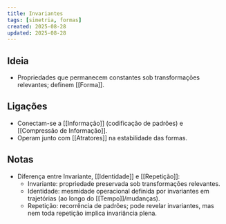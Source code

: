```yaml
---
title: Invariantes
tags: [simetria, formas]
created: 2025-08-28
updated: 2025-08-28
---
```


## Ideia
- Propriedades que permanecem constantes sob transformações relevantes; definem [[Forma]].


## Ligações
- Conectam-se a [[Informação]] (codificação de padrões) e [[Compressão de Informação]].
- Operam junto com [[Atratores]] na estabilidade das formas.

## Notas
- Diferença entre Invariante, [[Identidade]] e [[Repetição]]:
  - Invariante: propriedade preservada sob transformações relevantes.
  - Identidade: mesmidade operacional definida por invariantes em trajetórias (ao longo do [[Tempo]]/mudanças).
  - Repetição: recorrência de padrões; pode revelar invariantes, mas nem toda repetição implica invariância plena.
